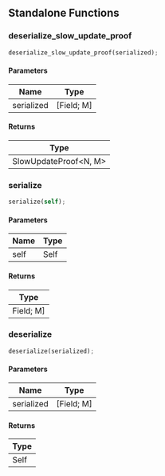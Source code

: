 ## Standalone Functions

### deserialize_slow_update_proof

```rust
deserialize_slow_update_proof(serialized);
```

#### Parameters
| Name | Type |
| --- | --- |
| serialized | [Field; M] |

#### Returns
| Type |
| --- |
| SlowUpdateProof&lt;N, M&gt; |

### serialize

```rust
serialize(self);
```

#### Parameters
| Name | Type |
| --- | --- |
| self | Self |

#### Returns
| Type |
| --- |
| Field; M] |

### deserialize

```rust
deserialize(serialized);
```

#### Parameters
| Name | Type |
| --- | --- |
| serialized | [Field; M] |

#### Returns
| Type |
| --- |
| Self |

